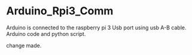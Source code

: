 # Arduino_Rpi3_Comm
Arduino is connected to the raspberry pi 3 Usb port using usb A-B cable. Arduino code and python script.

change made.
